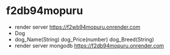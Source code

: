 # f2db94mopuru
- render server https://f2wb94mopuru.onrender.com
- Dog
- dog_Name(String) dog_Price(number) dog_Breed(String)
- render server mongodb https://f2db94mopuru.onrender.com